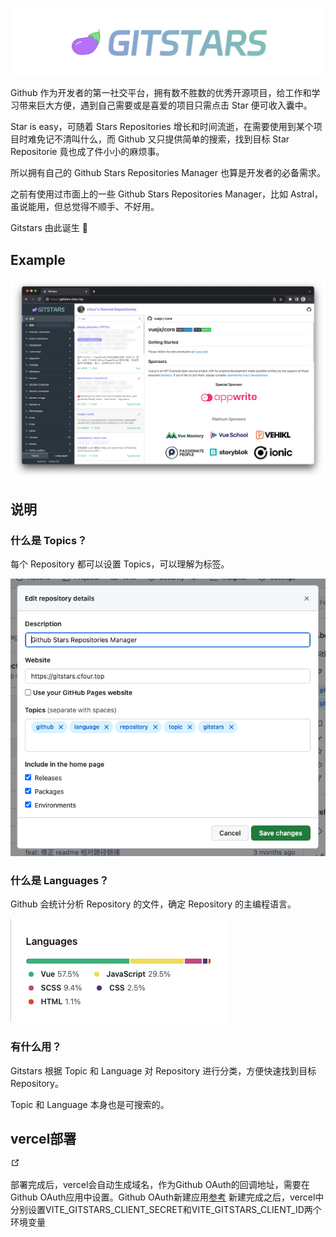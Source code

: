 ![](public/brand.png)

Github 作为开发者的第一社交平台，拥有数不胜数的优秀开源项目，给工作和学习带来巨大方便，遇到自己需要或是喜爱的项目只需点击 Star 便可收入囊中。

Star is easy，可随着 Stars Repositories 增长和时间流逝，在需要使用到某个项目时难免记不清叫什么，而 Github 又只提供简单的搜索，找到目标 Star Repositorie 竟也成了件小小的麻烦事。

所以拥有自己的 Github Stars Repositories Manager 也算是开发者的必备需求。

之前有使用过市面上的一些 Github Stars Repositories Manager，比如 Astral，虽说能用，但总觉得不顺手、不好用。

Gitstars 由此诞生 🎉

## Example

![](public/example-gitstars.png)

## 说明

### 什么是 Topics？

每个 Repository 都可以设置 Topics，可以理解为标签。

![](public/example-topics.png)

### 什么是 Languages？

Github 会统计分析 Repository 的文件，确定 Repository 的主编程语言。

![](public/example-languages.png)

### 有什么用？

Gitstars 根据 Topic 和 Language 对 Repository 进行分类，方便快速找到目标 Repository。

Topic 和 Language 本身也是可搜索的。


## vercel部署

<a href="https://vercel.com/import/project?template=https://github.com/rayepeng/gitstars.git" target="_blank" rel="noopener noreferrer"><img src="https://vercel.com/button" alt=""><span><svg class="external-link-icon" xmlns="http://www.w3.org/2000/svg" aria-hidden="true" focusable="false" x="0px" y="0px" viewBox="0 0 100 100" width="15" height="15"><path fill="currentColor" d="M18.8,85.1h56l0,0c2.2,0,4-1.8,4-4v-32h-8v28h-48v-48h28v-8h-32l0,0c-2.2,0-4,1.8-4,4v56C14.8,83.3,16.6,85.1,18.8,85.1z"></path><polygon fill="currentColor" points="45.7,48.7 51.3,54.3 77.2,28.5 77.2,37.2 85.2,37.2 85.2,14.9 62.8,14.9 62.8,22.9 71.5,22.9"></polygon></svg></span></a>

部署完成后，vercel会自动生成域名，作为Github OAuth的回调地址，需要在Github OAuth应用中设置。Github OAuth新建应用[参考](https://docs.github.com/en/apps/oauth-apps/building-oauth-apps/creating-an-oauth-app)
新建完成之后，vercel中分别设置VITE_GITSTARS_CLIENT_SECRET和VITE_GITSTARS_CLIENT_ID两个环境变量